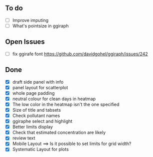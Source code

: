 ## To do

- [ ] Improve imputing
- [ ] What's pointsize in ggiraph

## Open Issues

- [ ] fix ggirafe font https://github.com/davidgohel/ggiraph/issues/242

## Done

- [x] draft side panel with info
- [x] panel layout for scatterplot
- [x] whole page padding
- [x] neutral colour for clean days in heatmap
- [x] The low color in the heatmap isn't the one specified
- [x] Size of title and tabsets
- [x] Check pollutant names
- [x] ggiraphe select and highlight
- [x] Better limits display
- [x] Check that estimated concentration are likely
- [x] review text
- [x] Mobile Layout ==> Is it possible to set limits for grid width?
- [x] Systematic Layout for plots